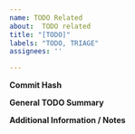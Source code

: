 ```yaml
---
name: TODO Related
about:  TODO related
title: "[TODO]"
labels: "TODO, TRIAGE"
assignees: ''

---
```

**Commit Hash**

**General TODO Summary**

**Additional Information / Notes**